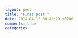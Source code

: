```yaml
---
layout: post
title: "First post!"
date: 2014-04-12 00:41:29 +0200
comments: true
categories: 
---
```

